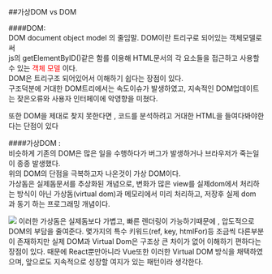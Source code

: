 ##가상DOM vs DOM      

####DOM:        
DOM document object model 의 줄임말.
DOM이란 트리구로 되어있는 객체모델로써        
js의 getElementByID()같은 함를 이용해 HTML문서의 각 요소들을 접근하고 사용할 수 있는 <span style="color:red">객체 모델</span> 이다.      
DOM은 트리구조 되어있어서 이해하기 쉽다는 장점이 있다.   
구조덕분에 거대한 DOM트리에서는 속도이슈가 발생하였고, 지속적인 DOM업데이트는 잦은오류와 사용자 인터페이에 악영향을 미쳤다.      

또한 DOM을 제대로 찾지 못한다면 , 코드를 분석하려고 거대한 HTML을 들여다봐야한다는 단점이 있다     

####가상DOM :       
비슷하게 기존의 DOM은 많은 일을 수행하다가 버그가 발생하거나 브라우저가 죽는일이 종종 발생했다.     
위의 DOM의 단점을 극복하고자 나온것이 가상 DOM이다.      
가상돔은 실제돔문서를 추상화된 개념으로, 변화가 많은 view를 실제dom에서 처리하는 방식이 아닌 가상돔(virtual dom)과 메모리에서 미리 처리하고, 저장후 
실제 dom 과 동기 하는 프로그래밍 개념이다.      
         
<img src="https://img1.daumcdn.net/thumb/R1280x0/?scode=mtistory2&fname=https%3A%2F%2Fblog.kakaocdn.net%2Fdn%2FbsK2db%2FbtqCoR6Sefb%2FbWCCnmtGeZKkabCwwxBCn0%2Ftfile.svg"/>      
이러한 가상돔은 실제돔보다 가볍고, 빠른 렌더링이 가능하기때문에 , 압도적으로 DOM의 부담을 줄여준다.     
몇가지의 특수 키워드(ref, key, htmlFor)등 조금씩 다른부분이 존재하지만 실제 DOM과 Virtual Dom은 구조상 큰 차이가 없어 이해하기 편하다는 장점이 있다.
때문에 React뿐만아니라 Vue또한 이러한 Virtual DOM 방식을 채택하였으며, 앞으로도 지속적으로 성장할 여지가 있는 패턴이라 생각한다.
